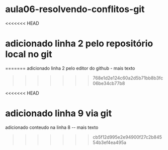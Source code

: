 # aula06-resolvendo-conflitos-git
<<<<<<< HEAD
# adicionado linha 2 pelo repositório local no git
=======
adicionado linha 2 pelo editor do github - mais texto
>>>>>>> 768e1d2e124c60a2d5b71bb8b3fc06be34cb77b8

<<<<<<< HEAD

adicionado linha 9 via git
=======
adicionado conteudo na linha 8 -- mais texto
>>>>>>> cb5f12d995e2e94900f27c2b84554b3ef4ea495a

